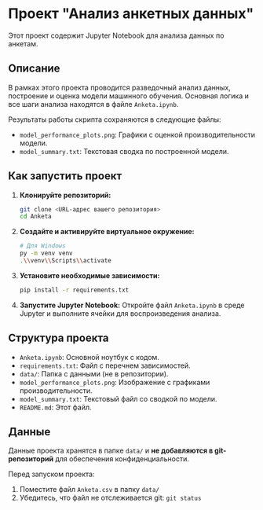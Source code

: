 # Проект "Анализ анкетных данных"

Этот проект содержит Jupyter Notebook для анализа данных по анкетам.

## Описание

В рамках этого проекта проводится разведочный анализ данных, построение и оценка модели машинного обучения. Основная логика и все шаги анализа находятся в файле `Anketa.ipynb`.

Результаты работы скрипта сохраняются в следующие файлы:
- `model_performance_plots.png`: Графики с оценкой производительности модели.
- `model_summary.txt`: Текстовая сводка по построенной модели.

## Как запустить проект

1.  **Клонируйте репозиторий:**
    ```sh
    git clone <URL-адрес вашего репозитория>
    cd Anketa
    ```

2.  **Создайте и активируйте виртуальное окружение:**
    ```sh
    # Для Windows
    py -m venv venv
    .\\venv\\Scripts\\activate
    ```

3.  **Установите необходимые зависимости:**
    ```sh
    pip install -r requirements.txt
    ```

4.  **Запустите Jupyter Notebook:**
    Откройте файл `Anketa.ipynb` в среде Jupyter и выполните ячейки для воспроизведения анализа.

## Структура проекта

- `Anketa.ipynb`: Основной ноутбук с кодом.
- `requirements.txt`: Файл с перечнем зависимостей.
- `data/`: Папка с данными (не в репозитории).
- `model_performance_plots.png`: Изображение с графиками производительности.
- `model_summary.txt`: Текстовый файл со сводкой по модели.
- `README.md`: Этот файл.

## Данные

Данные проекта хранятся в папке `data/` и **не добавляются в git-репозиторий** для обеспечения конфиденциальности.

Перед запуском проекта:
1. Поместите файл `Anketa.csv` в папку `data/`
2. Убедитесь, что файл не отслеживается git: `git status` 
